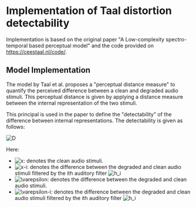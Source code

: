 # Implementation of Taal distortion detectability
Implementation is based on the original paper "A Low-complexity spectro-temporal based perceptual model" and the code provided on https://ceestaal.nl/code/.

## Model Implementation
The model by Taal et al. proposes a "perceptual distance measure" to quantify the perceived difference between a clean and degraded audio stimuli. This perceptual distance is given by applying a distance measure between the internal representation of the two stimuli. 

This principal is used in the paper to define the "detectability" of the difference between internal representations. The detectability is given as follows:

![D](https://render.githubusercontent.com/render/math?math=%5Clarge+%5Cdisplaystyle++D%28x%2C%5Cvarepsilon%29+%3D+c_2+%5Csum_i+%5Cleft%7C%5Cleft%7C%5Cfrac%7B%7C%5Cvarepsilon_i%7C%5E2+%5Cast+h_i%7D%7B%7Cx_i%7C%5E2%5Cast+h_s+%2B+c_1%7D%5Cright%7C%5Cright%7C_1.)

Here:
* ![x](https://render.githubusercontent.com/render/math?math=%5Clarge+%5Ctextstyle+x): denotes the clean audio stimuli.
* ![x-i](https://render.githubusercontent.com/render/math?math=%5Clarge+%5Ctextstyle+x_i): denotes the difference between the degraded and clean audio stimuli filtered by the ith auditory filter ![h_i](https://render.githubusercontent.com/render/math?math=%5Clarge+%5Ctextstyle+h_i)
* ![\varepsilon](https://render.githubusercontent.com/render/math?math=%5Clarge+%5Cdisplaystyle+%5Cvarepsilon): denotes the difference between the degraded and clean audio stimuli.
* ![\varepsilon-i](https://render.githubusercontent.com/render/math?math=%5Clarge+%5Ctextstyle+%5Cvarepsilon_i): denotes the difference between the degraded and clean audio stimuli filtered by the ith auditory filter ![h_i](https://render.githubusercontent.com/render/math?math=%5Clarge+%5Ctextstyle+h_i) 
